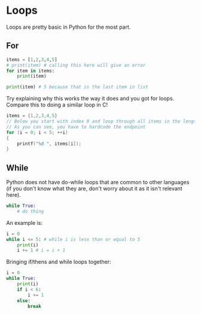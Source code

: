 # Loops
Loops are pretty basic in Python for the most part.
## For
```python
items = [1,2,3,4,5]
# print(item) # calling this here will give an error
for item in items:
    print(item)

print(item) # 5 because that is the last item in list
```
Try explaining why this works the way it does and you got for loops. Compare this to doing a similar loop in C!
```c
items = {1,2,3,4,5}
// Below you start with index 0 and loop through all items in the length
// As you can see, you have to hardcode the endpoint
for (i = 0; i < 5; ++i) 
{
    printf("%d ", items[i]);
}
```
## While
Python does not have do-while loops that are common to other languages (if you don't know what they are, don't worry about it as it isn't relevant here).
```python
while True:
    # do thing
```
An example is:
```python
i = 0
while i <= 5: # while i is less than or equal to 5
    print(i)
    i += 1 # i = i + 1
```
Bringing if/thens and while loops together:
```python
i = 0
while True:
    print(i)
    if i < 6:
        i += 1
    else:
        break
```

